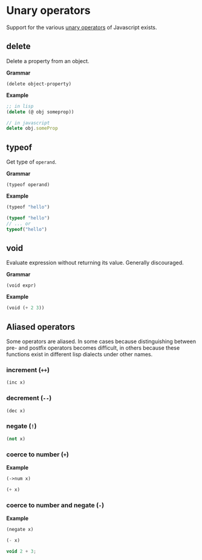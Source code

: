 # Unary operators

Support for the various [unary operators](https://developer.mozilla.org/en-US/docs/Web/JavaScript/Guide/Expressions_and_Operators#unary_operators) of Javascript exists.

## delete
Delete a property from an object.

**Grammar**
```
(delete object-property)
```

**Example**
```lisp
;; in lisp
(delete (@ obj someprop))
```

```js
// in javascript
delete obj.someProp
```

## typeof
Get type of `operand`.

**Grammar**
```
(typeof operand)
```

**Example**
```lisp
(typeof "hello")
```

```js
(typeof "hello")
// ... or
typeof("hello")
```

## void
Evaluate expression without returning its value. Generally discouraged.

**Grammar**
```
(void expr)
```

**Example**
```lisp
(void (+ 2 3))
```


## Aliased operators
Some operators are aliased. In some cases because distinguishing between pre- and postfix operators becomes difficult, in others because these functions exist in different lisp dialects under other names.

### increment (`++`)

```lisp
(inc x)
```

### decrement (`--`)
```lisp
(dec x)
```

### negate (`!`)

```lisp
(not x)
```

###  coerce to number (`+`)

**Example**
```lisp
(->num x)
```

```js
(+ x)
```

###  coerce to number and negate (`-`)

**Example**
```lisp
(negate x)
```

```js
(- x)
```

```js
void 2 + 3;
```
